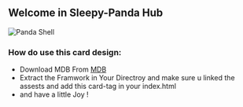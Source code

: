 
## Welcome in Sleepy-Panda Hub
![Panda Shell](https://previews.dropbox.com/p/thumb/ABqHrNiuLQ1x0H20oRyKG_68OECiBsB3Rnplk7CuZoRQwxL9F7_MBN1vV5LBGWWoboE9nK_AiRUiITjb4ietXPjTtbOB5vK2hzgX60c81ZGbjwTMhzn8gsHqFo923pjfctF2zcesCEaPRFBKerzop5NlvTOT2MgkDrPenHzZR9zy6V7NW4HYVj16r3Xx6cRm_BkICzC5mVQmJd-suKOmY2fZrrhCaG0r-st1GGRSQTZpC0fF8cf1b1s9ovnBZQdqU_uM6RQ0CNcaOPGT4u3Pims1pQNV04NjRfkcyS2RWcJBX-LtN5Y4HkirzePb2vKs-XR826FNap30Wavac686irxCDogN77UrE1E02XeNxo19zcbDwUZyRzWhLdAm1Jz42DAGPvy2g6r9nm006h3mJXoj/p.png)


### How do use this card design:
- Download MDB From   [MDB](https://mdbootstrap.com/docs/standard/getting-started/installation/)
- Extract the Framwork in Your Directroy and make sure u linked the assests and add this card-tag in your index.html
- and have a little Joy !
